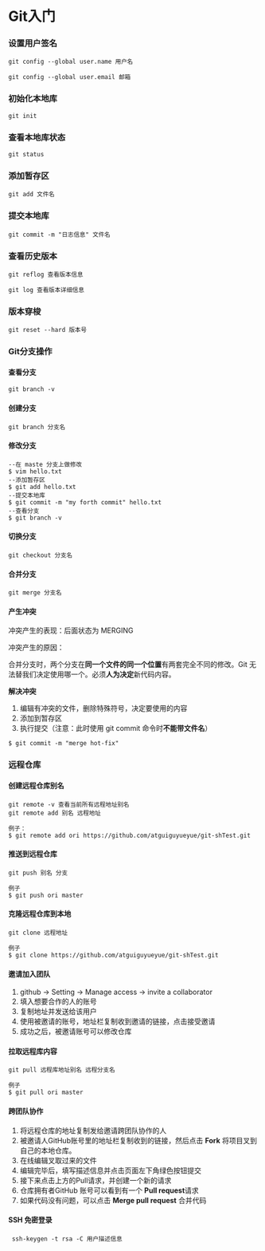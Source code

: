 # Git入门

### 设置用户签名

```shell
git config --global user.name 用户名

git config --global user.email 邮箱
```



### 初始化本地库

```
git init
```



### 查看本地库状态

```
git status
```



### 添加暂存区

```
git add 文件名
```



### 提交本地库

```
git commit -m "日志信息" 文件名
```



### 查看历史版本

```
git reflog 查看版本信息

git log 查看版本详细信息
```



### 版本穿梭

```
git reset --hard 版本号
```



### Git分支操作

#### 查看分支

```
git branch -v
```

#### 创建分支

```
git branch 分支名
```

#### **修改分支**

```shell
--在 maste 分支上做修改
$ vim hello.txt
--添加暂存区
$ git add hello.txt
--提交本地库
$ git commit -m "my forth commit" hello.txt
--查看分支
$ git branch -v
```

#### 切换分支

```
git checkout 分支名
```

#### **合并分支**

```
git merge 分支名
```

#### **产生冲突**

冲突产生的表现：后面状态为 MERGING

冲突产生的原因：

​		合并分支时，两个分支在**同一个文件的同一个位置**有两套完全不同的修改。Git 无法替我们决定使用哪一个。必须**人为决定**新代码内容。

**解决冲突**

1. 编辑有冲突的文件，删除特殊符号，决定要使用的内容
2. 添加到暂存区
3. 执行提交（注意：此时使用 git commit 命令时**不能带文件名**）

```
$ git commit -m "merge hot-fix"
```



### **远程仓库**

#### **创建远程仓库别名**

```shell
git remote -v 查看当前所有远程地址别名
git remote add 别名 远程地址

例子：
$ git remote add ori https://github.com/atguiguyueyue/git-shTest.git
```

#### **推送到远程仓库**

```
git push 别名 分支

例子
$ git push ori master
```

#### 克隆远程仓库到本地

```shell
git clone 远程地址

例子
$ git clone https://github.com/atguiguyueyue/git-shTest.git
```



#### **邀请加入团队**

1. github -> Setting -> Manage access -> invite a collaborator
2. 填入想要合作的人的账号
3. 复制地址并发送给该用户
4. 使用被邀请的账号，地址栏复制收到邀请的链接，点击接受邀请
5. 成功之后，被邀请账号可以修改仓库



#### **拉取远程库内容**

```shell
git pull 远程库地址别名 远程分支名

例子
$ git pull ori master
```



#### **跨团队协作**

1. 将远程仓库的地址复制发给邀请跨团队协作的人
2. 被邀请人GitHub账号里的地址栏复制收到的链接，然后点击 **Fork** 将项目叉到自己的本地仓库。
3. 在线编辑叉取过来的文件
4. 编辑完毕后，填写描述信息并点击页面左下角绿色按钮提交
5. 接下来点击上方的Pull请求，并创建一个新的请求
6.  仓库拥有者GitHub 账号可以看到有一个 **Pull request**请求
7. 如果代码没有问题，可以点击 **Merge pull request** 合并代码



#### **SSH** **免密登录**

```
 ssh-keygen -t rsa -C 用户描述信息
```



